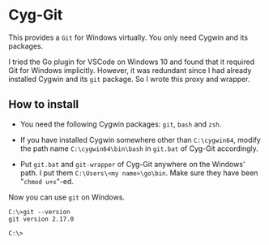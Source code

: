 # Cyg-Git

This provides a `Git` for Windows virtually.
You only need Cygwin and its packages.

I tried the Go plugin for VSCode on Windows 10 and found that it required
Git for Windows implicitly.
However, it was redundant since I had already installed Cygwin and its `git`
package.
So I wrote this proxy and wrapper.

## How to install

- You need the following Cygwin packages: `git`, `bash` and `zsh`.

- If you have installed Cygwin somewhere other than `C:\cygwin64`,
  modify the path name `C:\cygwin64\bin\bash` in `git.bat` of Cyg-Git
  accordingly.

- Put `git.bat` and `git-wrapper` of Cyg-Git anywhere on the
  Windows' path.
  I put them `C:\Users\<my name>\go\bin`.
  Make sure they have been "`chmod u+x`"-ed.

Now you can use `git` on Windows.

```
C:\>git --version
git version 2.17.0

C:\>
```
